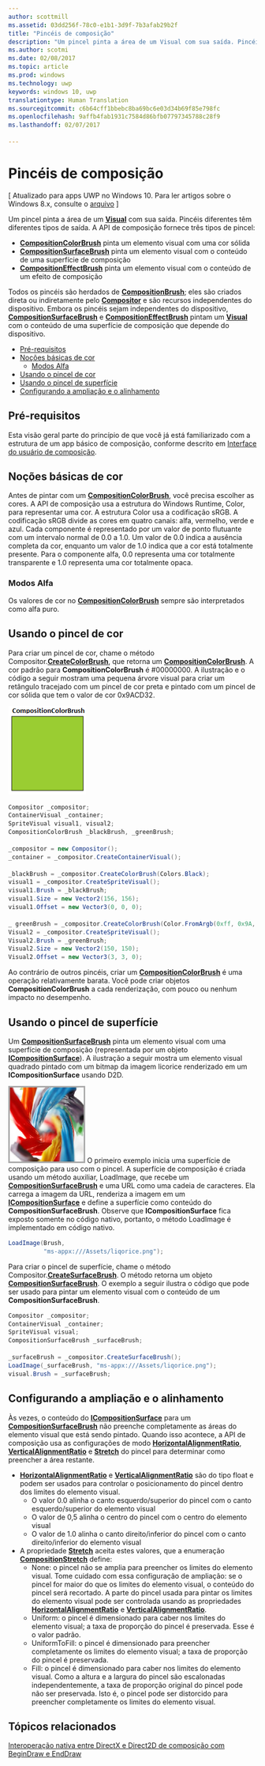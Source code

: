 ```yaml
---
author: scottmill
ms.assetid: 03dd256f-78c0-e1b1-3d9f-7b3afab29b2f
title: "Pincéis de composição"
description: "Um pincel pinta a área de um Visual com sua saída. Pincéis diferentes têm diferentes tipos de saída."
ms.author: scotmi
ms.date: 02/08/2017
ms.topic: article
ms.prod: windows
ms.technology: uwp
keywords: windows 10, uwp
translationtype: Human Translation
ms.sourcegitcommit: c6b64cff1bbebc8ba69bc6e03d34b69f85e798fc
ms.openlocfilehash: 9affb4fab1931c7584d86bfb07797345788c28f9
ms.lasthandoff: 02/07/2017

---
```

# <a name="composition-brushes"></a>Pincéis de composição

\[ Atualizado para apps UWP no Windows 10. Para ler artigos sobre o Windows 8.x, consulte o [arquivo](http://go.microsoft.com/fwlink/p/?linkid=619132) \]

Um pincel pinta a área de um [**Visual**](https://msdn.microsoft.com/library/windows/apps/Dn706858) com sua saída. Pincéis diferentes têm diferentes tipos de saída. A API de composição fornece três tipos de pincel:

-   [**CompositionColorBrush**](https://msdn.microsoft.com/library/windows/apps/Mt589399) pinta um elemento visual com uma cor sólida
-   [**CompositionSurfaceBrush**](https://msdn.microsoft.com/library/windows/apps/Mt589415) pinta um elemento visual com o conteúdo de uma superfície de composição
-   [**CompositionEffectBrush**](https://msdn.microsoft.com/library/windows/apps/Mt589406) pinta um elemento visual com o conteúdo de um efeito de composição

Todos os pincéis são herdados de [**CompositionBrush**](https://msdn.microsoft.com/library/windows/apps/Mt589398); eles são criados direta ou indiretamente pelo [**Compositor**](https://msdn.microsoft.com/library/windows/apps/Dn706789) e são recursos independentes do dispositivo. Embora os pincéis sejam independentes do dispositivo, [**CompositionSurfaceBrush**](https://msdn.microsoft.com/library/windows/apps/Mt589415) e [**CompositionEffectBrush**](https://msdn.microsoft.com/library/windows/apps/Mt589406) pintam um [**Visual**](https://msdn.microsoft.com/library/windows/apps/Dn706858) com o conteúdo de uma superfície de composição que depende do dispositivo.

-   [Pré-requisitos](./composition-brushes.md#prerequisites)
-   [Noções básicas de cor](./composition-brushes.md#color-basics)
    -   [Modos Alfa](./composition-brushes.md#alpha-modes)
-   [Usando o pincel de cor](./composition-brushes.md#using-color-brush)
-   [Usando o pincel de superfície](./composition-brushes.md#using-surface-brush)
-   [Configurando a ampliação e o alinhamento](./composition-brushes.md#configuring-stretch-and-alignment)

## <a name="prerequisites"></a>Pré-requisitos

Esta visão geral parte do princípio de que você já está familiarizado com a estrutura de um app básico de composição, conforme descrito em [Interface do usuário de composição](visual-layer.md).

## <a name="color-basics"></a>Noções básicas de cor

Antes de pintar com um [**CompositionColorBrush**](https://msdn.microsoft.com/library/windows/apps/Mt589399), você precisa escolher as cores. A API de composição usa a estrutura do Windows Runtime, Color, para representar uma cor. A estrutura Color usa a codificação sRGB. A codificação sRGB divide as cores em quatro canais: alfa, vermelho, verde e azul. Cada componente é representado por um valor de ponto flutuante com um intervalo normal de 0.0 a 1.0. Um valor de 0.0 indica a ausência completa da cor, enquanto um valor de 1.0 indica que a cor está totalmente presente. Para o componente alfa, 0.0 representa uma cor totalmente transparente e 1.0 representa uma cor totalmente opaca.

### <a name="alpha-modes"></a>Modos Alfa

Os valores de cor no [**CompositionColorBrush**](https://msdn.microsoft.com/library/windows/apps/Mt589399) sempre são interpretados como alfa puro.

## <a name="using-color-brush"></a>Usando o pincel de cor

Para criar um pincel de cor, chame o método Compositor.[**CreateColorBrush**](https://msdn.microsoft.com/library/windows/apps/windows.ui.composition.compositor.createcolorbrush.aspx), que retorna um [**CompositionColorBrush**](https://msdn.microsoft.com/library/windows/apps/Mt589399). A cor padrão para **CompositionColorBrush** é \#00000000. A ilustração e o código a seguir mostram uma pequena árvore visual para criar um retângulo tracejado com um pincel de cor preta e pintado com um pincel de cor sólida que tem o valor de cor 0x9ACD32.

![CompositionColorBrush](images/composition-compositioncolorbrush.png)
```cs
Compositor _compositor;
ContainerVisual _container;
SpriteVisual visual1, visual2;
CompositionColorBrush _blackBrush, _greenBrush; 

_compositor = new Compositor();
_container = _compositor.CreateContainerVisual();

_blackBrush = _compositor.CreateColorBrush(Colors.Black);
visual1 = _compositor.CreateSpriteVisual();
visual1.Brush = _blackBrush;
visual1.Size = new Vector2(156, 156);
visual1.Offset = new Vector3(0, 0, 0);

_ greenBrush = _compositor.CreateColorBrush(Color.FromArgb(0xff, 0x9A, 0xCD, 0x32));
Visual2 = _compositor.CreateSpriteVisual();
Visual2.Brush = _greenBrush;
Visual2.Size = new Vector2(150, 150);
Visual2.Offset = new Vector3(3, 3, 0);
```

Ao contrário de outros pincéis, criar um [**CompositionColorBrush**](https://msdn.microsoft.com/library/windows/apps/Mt589399) é uma operação relativamente barata. Você pode criar objetos **CompositionColorBrush** a cada renderização, com pouco ou nenhum impacto no desempenho.

## <a name="using-surface-brush"></a>Usando o pincel de superfície

Um [**CompositionSurfaceBrush**](https://msdn.microsoft.com/library/windows/apps/Mt589415) pinta um elemento visual com uma superfície de composição (representada por um objeto [**ICompositionSurface**](https://msdn.microsoft.com/library/windows/apps/Dn706819)). A ilustração a seguir mostra um elemento visual quadrado pintado com um bitmap da imagem licorice renderizado em um **ICompositionSurface** usando D2D.

![CompositionSurfaceBrush](images/composition-compositionsurfacebrush.png) O primeiro exemplo inicia uma superfície de composição para uso com o pincel. A superfície de composição é criada usando um método auxiliar, LoadImage, que recebe um [**CompositionSurfaceBrush**](https://msdn.microsoft.com/library/windows/apps/Mt589415) e uma URL como uma cadeia de caracteres. Ela carrega a imagem da URL, renderiza a imagem em um [**ICompositionSurface**](https://msdn.microsoft.com/library/windows/apps/Dn706819) e define a superfície como conteúdo do **CompositionSurfaceBrush**. Observe que **ICompositionSurface** fica exposto somente no código nativo, portanto, o método LoadImage é implementado em código nativo.

```cs
LoadImage(Brush,
          "ms-appx:///Assets/liqorice.png");
```

Para criar o pincel de superfície, chame o método Compositor.[**CreateSurfaceBrush**](https://msdn.microsoft.com/library/windows/apps/windows.ui.composition.compositor.createsurfacebrush.aspx). O método retorna um objeto [**CompositionSurfaceBrush**](https://msdn.microsoft.com/library/windows/apps/Mt589415). O exemplo a seguir ilustra o código que pode ser usado para pintar um elemento visual com o conteúdo de um **CompositionSurfaceBrush**.

```cs
Compositor _compositor;
ContainerVisual _container;
SpriteVisual visual;
CompositionSurfaceBrush _surfaceBrush;

_surfaceBrush = _compositor.CreateSurfaceBrush();
LoadImage(_surfaceBrush, "ms-appx:///Assets/liqorice.png");
visual.Brush = _surfaceBrush;
```

## <a name="configuring-stretch-and-alignment"></a>Configurando a ampliação e o alinhamento

Às vezes, o conteúdo do [**ICompositionSurface**](https://msdn.microsoft.com/library/windows/apps/Dn706819) para um [**CompositionSurfaceBrush**](https://msdn.microsoft.com/library/windows/apps/Mt589415) não preenche completamente as áreas do elemento visual que está sendo pintado. Quando isso acontece, a API de composição usa as configurações de modo [**HorizontalAlignmentRatio**](https://msdn.microsoft.com/library/windows/apps/windows.ui.composition.compositionsurfacebrush.horizontalalignmentratio.aspx), [**VerticalAlignmentRatio**](https://msdn.microsoft.com/library/windows/apps/windows.ui.composition.compositionsurfacebrush.verticalalignmentratio) e [**Stretch**](https://msdn.microsoft.com/library/windows/apps/windows.ui.composition.compositionsurfacebrush.stretch) do pincel para determinar como preencher a área restante.

-   [**HorizontalAlignmentRatio**](https://msdn.microsoft.com/library/windows/apps/windows.ui.composition.compositionsurfacebrush.horizontalalignmentratio.aspx) e [**VerticalAlignmentRatio**](https://msdn.microsoft.com/library/windows/apps/windows.ui.composition.compositionsurfacebrush.verticalalignmentratio) são do tipo float e podem ser usados para controlar o posicionamento do pincel dentro dos limites do elemento visual.
    -   O valor 0.0 alinha o canto esquerdo/superior do pincel com o canto esquerdo/superior do elemento visual
    -   O valor de 0,5 alinha o centro do pincel com o centro do elemento visual
    -   O valor de 1.0 alinha o canto direito/inferior do pincel com o canto direito/inferior do elemento visual
-   A propriedade [**Stretch**](https://msdn.microsoft.com/library/windows/apps/windows.ui.composition.compositionsurfacebrush.stretch) aceita estes valores, que a enumeração [**CompositionStretch**](https://msdn.microsoft.com/library/windows/apps/Dn706786) define:
    -   None: o pincel não se amplia para preencher os limites do elemento visual. Tome cuidado com essa configuração de ampliação: se o pincel for maior do que os limites do elemento visual, o conteúdo do pincel será recortado. A parte do pincel usada para pintar os limites do elemento visual pode ser controlada usando as propriedades [**HorizontalAlignmentRatio**](https://msdn.microsoft.com/library/windows/apps/windows.ui.composition.compositionsurfacebrush.horizontalalignmentratio.aspx) e [**VerticalAlignmentRatio**](https://msdn.microsoft.com/library/windows/apps/windows.ui.composition.compositionsurfacebrush.verticalalignmentratio).
    -   Uniform: o pincel é dimensionado para caber nos limites do elemento visual; a taxa de proporção do pincel é preservada. Esse é o valor padrão.
    -   UniformToFill: o pincel é dimensionado para preencher completamente os limites do elemento visual; a taxa de proporção do pincel é preservada.
    -   Fill: o pincel é dimensionado para caber nos limites do elemento visual. Como a altura e a largura do pincel são escalonadas independentemente, a taxa de proporção original do pincel pode não ser preservada. Isto é, o pincel pode ser distorcido para preencher completamente os limites do elemento visual.

 

## <a name="related-topics"></a>Tópicos relacionados
[Interoperação nativa entre DirectX e Direct2D de composição com BeginDraw e EndDraw](composition-native-interop.md)





